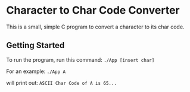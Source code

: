 # Character to Char Code Converter
This is a small, simple C program to convert a character to its char code.

## Getting Started
To run the program, run this command:
`./App [insert char]`

For an example:
`./App A`

will print out: `ASCII Char Code of A is 65...`
